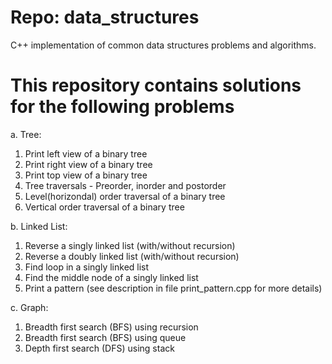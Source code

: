 Repo: data_structures
=====================

C++ implementation of common data structures problems and algorithms.

This repository contains solutions for the following problems
=============================================================
a. Tree:
1. Print left view of a binary tree
2. Print right view of a binary tree
3. Print top view of a binary tree
4. Tree traversals - Preorder, inorder and postorder
5. Level(horizondal) order traversal of a binary tree
6. Vertical order traversal of a binary tree

b. Linked List:
1. Reverse a singly linked list (with/without recursion)
2. Reverse a doubly linked list (with/without recursion)
3. Find loop in a singly linked list
4. Find the middle node of a singly linked list
5. Print a pattern (see description in file print_pattern.cpp for more details)

c. Graph:
1. Breadth first search (BFS) using recursion
2. Breadth first search (BFS) using queue
3. Depth first search (DFS) using stack

